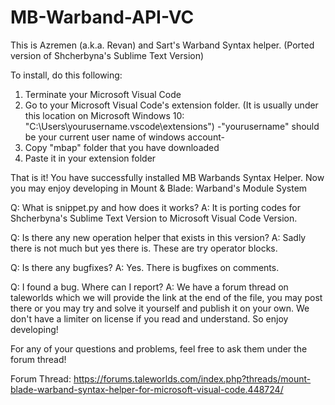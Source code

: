 # MB-Warband-API-VC
This is Azremen (a.k.a. Revan) and Sart's Warband Syntax helper. (Ported version of Shcherbyna's Sublime Text Version)

To install, do this following:
1. Terminate your Microsoft Visual Code
2. Go to your Microsoft Visual Code's extension folder. (It is usually under this location on Microsoft Windows 10: "C:\Users\yourusername\.vscode\extensions") -"yourusername" should be your current user name of windows account-
3. Copy "mbap" folder that you have downloaded
4. Paste it in your extension folder

That is it! You have successfully installed MB Warbands Syntax Helper. Now you may enjoy developing in Mount & Blade: Warband's Module System

Q: What is snippet.py and how does it works?
A: It is porting codes for Shcherbyna's Sublime Text Version to Microsoft Visual Code Version.

Q: Is there any new operation helper that exists in this version?
A: Sadly there is not much but yes there is. These are try operator blocks.

Q: Is there any bugfixes?
A: Yes. There is bugfixes on comments.

Q: I found a bug. Where can I report?
A: We have a forum thread on taleworlds which we will provide the link at the end of the file, you may post there or you may try and solve it yourself and publish it on your own. We don't have a limiter on license if you read and understand. So enjoy developing!

For any of your questions and problems, feel free to ask them under the forum thread!

Forum Thread: https://forums.taleworlds.com/index.php?threads/mount-blade-warband-syntax-helper-for-microsoft-visual-code.448724/
